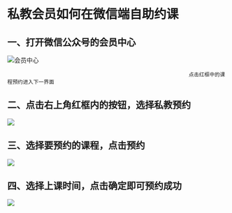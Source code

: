 # 私教会员如何在微信端自助约课

## 一、打开微信公众号的会员中心

![&#x4F1A;&#x5458;&#x4E2D;&#x5FC3;](../.gitbook/assets/1%20%2830%29.png)

                                                              点击红框中的课程预约进入下一界面

## 二、点击右上角红框内的按钮，选择私教预约

  


![](../.gitbook/assets/2%20%2828%29.png)

##  三、选择要预约的课程，点击预约

![](../.gitbook/assets/3.png)

##  四、选择上课时间，点击确定即可预约成功

![](../.gitbook/assets/4%20%283%29.png)







  


